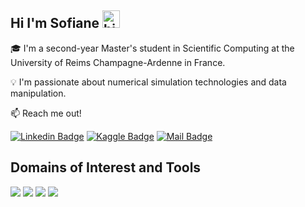 ## Hi I'm Sofiane <img src="https://user-images.githubusercontent.com/1303154/88677602-1635ba80-d120-11ea-84d8-d263ba5fc3c0.gif" width="28px" height="28px" alt="hi">


🎓 I'm a second-year Master's student in Scientific Computing at the University of Reims Champagne-Ardenne in France.

💡 I'm passionate about numerical simulation technologies and data manipulation.

:mailbox: Reach me out!

[![Linkedin Badge](https://img.shields.io/badge/-Linkdin-0e76a8?style=flat&labelColor=0e76a8&logo=linkedin&logoColor=white)](https://www.linkedin.com/in/sofiane-sagouma/) [![Kaggle Badge](https://img.shields.io/badge/-Kaggle-20BEFF?style=flat&logo=kaggle&logoColor=white)](https://www.kaggle.com/mesofianeyou) [![Mail Badge](https://img.shields.io/badge/-Gmail-c0392b?style=flat&labelColor=c0392b&logo=gmail&logoColor=white)](mailto:sofiane.sagouma.mt@gmail.com)

## Domains of Interest and Tools
<div>
    <img src="https://img.shields.io/badge/-Data Manipulation-1679A7?&style=for-the-badge&logo=Wireshark&logoColor=white" />
    <img src="https://img.shields.io/badge/-Numerical Simulation-EF3B2D?&style=for-the-badge&logo=Suricata&logoColor=white" />
    <img src="https://img.shields.io/badge/-High Performance Computing-777BB4?&style=for-the-badge&logo=Zeek&logoColor=white" />
    <img src="https://img.shields.io/badge/-Machine Learning-777BB4?&style=for-the-badge&logo=Zeek&logoColor=white" />
</div>

